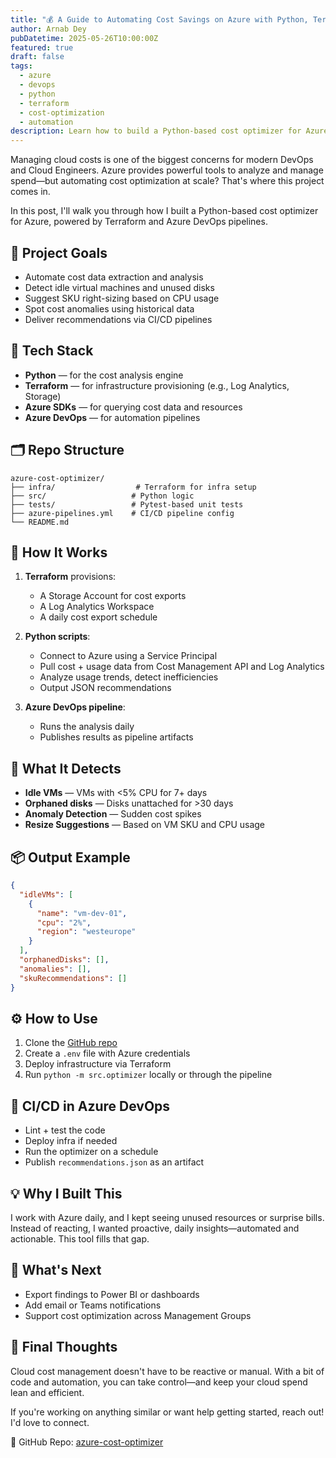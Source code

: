 ```yaml
---
title: "💰 A Guide to Automating Cost Savings on Azure with Python, Terraform & Azure DevOps"
author: Arnab Dey
pubDatetime: 2025-05-26T10:00:00Z
featured: true
draft: false
tags:
  - azure
  - devops
  - python
  - terraform
  - cost-optimization
  - automation
description: Learn how to build a Python-based cost optimizer for Azure that automatically identifies cost-saving opportunities using Terraform and Azure DevOps pipelines.
---
```


Managing cloud costs is one of the biggest concerns for modern DevOps and Cloud Engineers. Azure provides powerful tools to analyze and manage spend—but automating cost optimization at scale? That's where this project comes in.

In this post, I'll walk you through how I built a Python-based cost optimizer for Azure, powered by Terraform and Azure DevOps pipelines.

## 🚀 Project Goals

* Automate cost data extraction and analysis
* Detect idle virtual machines and unused disks
* Suggest SKU right-sizing based on CPU usage
* Spot cost anomalies using historical data
* Deliver recommendations via CI/CD pipelines

## 🧱 Tech Stack

* **Python** — for the cost analysis engine
* **Terraform** — for infrastructure provisioning (e.g., Log Analytics, Storage)
* **Azure SDKs** — for querying cost data and resources
* **Azure DevOps** — for automation pipelines

## 🗂️ Repo Structure

```plaintext
azure-cost-optimizer/
├── infra/                  # Terraform for infra setup
├── src/                   # Python logic
├── tests/                 # Pytest-based unit tests
├── azure-pipelines.yml    # CI/CD pipeline config
└── README.md
```

## 🔧 How It Works

1. **Terraform** provisions:
   * A Storage Account for cost exports
   * A Log Analytics Workspace
   * A daily cost export schedule

2. **Python scripts**:
   * Connect to Azure using a Service Principal
   * Pull cost + usage data from Cost Management API and Log Analytics
   * Analyze usage trends, detect inefficiencies
   * Output JSON recommendations

3. **Azure DevOps pipeline**:
   * Runs the analysis daily
   * Publishes results as pipeline artifacts

## 🧠 What It Detects

* **Idle VMs** — VMs with <5% CPU for 7+ days
* **Orphaned disks** — Disks unattached for >30 days
* **Anomaly Detection** — Sudden cost spikes
* **Resize Suggestions** — Based on VM SKU and CPU usage

## 📦 Output Example

```json
{
  "idleVMs": [
    {
      "name": "vm-dev-01",
      "cpu": "2%",
      "region": "westeurope"
    }
  ],
  "orphanedDisks": [],
  "anomalies": [],
  "skuRecommendations": []
}
```

## ⚙️ How to Use

1. Clone the [GitHub repo](https://github.com/your-handle/azure-cost-optimizer)
2. Create a `.env` file with Azure credentials
3. Deploy infrastructure via Terraform
4. Run `python -m src.optimizer` locally or through the pipeline

## 🤖 CI/CD in Azure DevOps

* Lint + test the code
* Deploy infra if needed
* Run the optimizer on a schedule
* Publish `recommendations.json` as an artifact

## 💡 Why I Built This

I work with Azure daily, and I kept seeing unused resources or surprise bills. Instead of reacting, I wanted proactive, daily insights—automated and actionable. This tool fills that gap.

## 🧩 What's Next

* Export findings to Power BI or dashboards
* Add email or Teams notifications
* Support cost optimization across Management Groups

## 👋 Final Thoughts

Cloud cost management doesn't have to be reactive or manual. With a bit of code and automation, you can take control—and keep your cloud spend lean and efficient.

If you're working on anything similar or want help getting started, reach out! I'd love to connect.

🔗 GitHub Repo: [azure-cost-optimizer](https://github.com/your-handle/azure-cost-optimizer)
